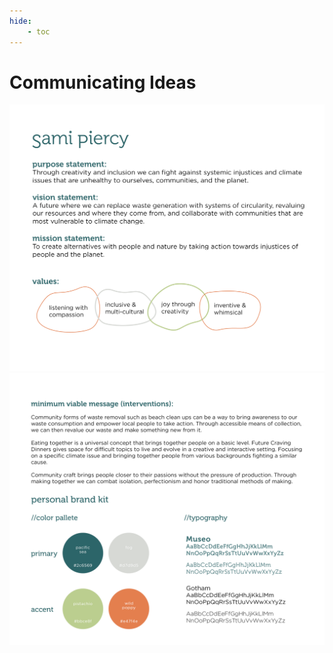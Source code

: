 ```yaml
---
hide:
    - toc
---
```


# Communicating Ideas


![PersonalBrand](../images/2Term/5_CommunicatingIdeas/PersonalBrand.png)
![PersonalBrand2](../images/2Term/5_CommunicatingIdeas/PersonalBrand2.png)
